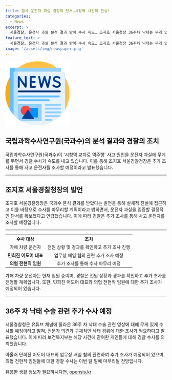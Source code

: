```yaml
---
title: 참사 운전자 과실 결정적 단서…시청역 사건의 진실!
categories:
  - News
excerpt: >
  서울경찰, 운전자 과실 분석 결과 받아 수사 속도… 조지호 서울청장 36주차 낙태는 무게 있게 수사 주장. 시청역 교차로 역주행 사고에 대한 국과수의 운전자 과실 분석 결과에 따르면, 경찰은 결정적인 단서 확보로 수사 속도를 낼 것으로 전망된다. 또한, 가해 차량 운전자의 추가 조사 및 36주 차 낙태 사건에 대한 논란도 이어지고 있으며, 어도어 대표의 업무상 배임 혐의 관련 추가 조사 등이 예정되어 있다. (총 단어 수: 88단어)
feature_text: >
  서울경찰, 운전자 과실 분석 결과 받아 수사 속도… 조지호 서울청장 36주차 낙태는 무게 있게 수사 주장. 시청역 교차로 역주행 사고에 대한 국과수의 운전자 과실 분석 결과에 따르면, 경찰은 결정적인 단서 확보로 수사 속도를 낼 것으로 전망된다. 또한, 가해 차량 운전자의 추가 조사 및 36주 차 낙태 사건에 대한 논란도 이어지고 있으며, 어도어 대표의 업무상 배임 혐의 관련 추가 조사 등이 예정되어 있다. (총 단어 수: 88단어)
image: '/assets/img/newspaper.png'
---
```


<p><img src="/assets/img/newspaper.png" alt="kimp 속보" /></p>

<h2 data-ke-size="size26"><b>국립과학수사연구원(국과수)</b>의 분석 결과와 경찰의 조치</h2>

<p data-ke-size="size16">국립과학수사연구원(국과수)이 '시청역 교차로 역주행' 사고 원인을 운전자 과실에 무게를 두면서 경찰 수사가 속도를 내고 있습니다. 이를 통해 조지호 서울경찰청장은 추가 조사를 통해 사고 운전자를 조사할 예정이라고 발표했습니다.</p>

<hr>

<h2 data-ke-size="size26">조지호 서울경찰청장의 발언</h2>

<p data-ke-size="size16">조지호 서울경찰청장은 국과수 분석 결과를 받았다는 발언을 통해 실체적 진실에 접근하고 이를 바탕으로 수사를 마무리할 계획이라고 밝히면서, 운전자 과실을 입증할 결정적인 단서를 확보했다고 언급했습니다. 이에 따라 경찰은 추가 조사를 통해 사고 운전자를 조사할 예정입니다.</p>

<hr>

<table>
  <tr>
    <td style="text-align: center; height: 17px;"><b>수사 대상</b></td>
    <td style="text-align: center; height: 17px;"><b>조치</b></td>
  </tr>
  <tr>
    <td style="text-align: center; height: 17px;">가해 차량 운전자</td>
    <td style="text-align: center; height: 17px;">전원 상황 및 경과를 확인하고 추가 조사 진행</td>
  </tr>
  <tr>
    <td style="text-align: center; height: 17px;"><b>민희진 어도어 대표</b></td>
    <td style="text-align: center; height: 17px;">업무상 배임 혐의 관련 추가 조사 예정</td>
  </tr>
  <tr>
    <td style="text-align: center; height: 17px;"><b>의협 전현직 임원</b></td>
    <td style="text-align: center; height: 17px;">추가 조사를 통해 수사 마무리 예정</td>
  </tr>
</table>

<p data-ke-size="size16">가해 차량 운전자는 현재 입원 중이며, 경찰은 전원 상황과 경과를 확인하고 추가 조사를 진행할 계획입니다. 또한, 민희진 어도어 대표와 의협 전현직 임원에 대한 추가 조사가 예정되어 있습니다.</p>

<hr>

<h2 data-ke-size="size26">36주 차 낙태 수술 관련 추가 수사 예정</h2>

<p data-ke-size="size16">서울경찰청은 유튜브 채널에 올라온 36주 차 낙태 수술 관련 영상에 대해 무게 있게 수사할 예정이라고 밝혀, 전문가 의견과 구체적인 낙태 경위에 대한 조사가 필요하다고 발표했습니다. 이에 따라 보건복지부는 해당 사건에 관여한 개인들에 대해 경찰 수사를 의뢰했습니다.</p>

<p data-ke-size="size16">아울러 민희진 어도어 대표의 업무상 배임 혐의 관련하여 추가 조사가 예정되어 있으며, 의협 전현직 임원들에 대한 경찰 수사는 이번 달 말에 마무리될 전망입니다.</p>
유용한 생활 정보가 필요하시다면, <a href="https://opensis.kr" rel="dofollow">opensis.kr</a>


